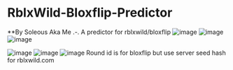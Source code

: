 # RblxWild-Bloxflip-Predictor

**By Soleous Aka Me .-.
A predictor for rblxwild/bloxflip 
![image](https://user-images.githubusercontent.com/101955099/219939504-ef8026df-6836-40c2-98ea-7f7dd2335e17.png)
![image](https://user-images.githubusercontent.com/101955099/219939516-b7601cc7-5f93-4c45-93a9-e95e5b69424e.png)
![image](https://user-images.githubusercontent.com/101955099/219939522-ca77f279-6156-4d0a-ab3d-ee1c79696f90.png)


![image](https://user-images.githubusercontent.com/101955099/219939372-ee96b6c3-3f5c-4acd-bf7a-af2f6a0ae6d6.png)
![image](https://user-images.githubusercontent.com/101955099/219939401-4e6d995f-9eeb-48bf-b842-fbf8d7bdd5fa.png)
![image](https://user-images.githubusercontent.com/101955099/219939420-ac899489-55d8-4f55-bfd0-fb87d019d0a3.png)
Round id is for bloxflip but use server seed hash for rblxwild.com
